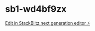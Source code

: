 # sb1-wd4bf9zx

[Edit in StackBlitz next generation editor ⚡️](https://stackblitz.com/~/github.com/1-21Ben/sb1-wd4bf9zx)